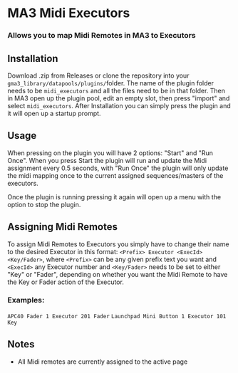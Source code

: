 # MA3 Midi Executors
### Allows you to map Midi Remotes in MA3 to Executors

## Installation
Download .zip from Releases or clone the repository into your `gma3_library/datapools/plugins/`folder. The name of the plugin folder needs to be `midi_executors` and all the files need to be in that folder.
Then in MA3 open up the plugin pool, edit an empty slot, then press "import" and select `midi_executors`. After Installation you can simply press the plugin and it will open up a startup prompt.

## Usage
When pressing on the plugin you will have 2 options: "Start" and "Run Once". When you press Start the plugin will run and update the Midi assignment every 0.5 seconds, with "Run Once" the plugin will only update the midi mapping once to the current assigned sequences/masters of the executors.

Once the plugin is running pressing it again will open up a menu with the option to stop the plugin. 

## Assigning Midi Remotes
To assign Midi Remotes to Executors you simply have to change their name to the desired Executor in this format: `<Prefix> Executor <ExecId> <Key/Fader>`, where `<Prefix>` can be any given prefix text you want and `<ExecId>` any Executor number and `<Key/Fader>` needs to be set to either "Key" or "Fader", depending on whether you want the Midi Remote to have the Key or Fader action of the Executor.
### Examples:
`APC40 Fader 1 Executor 201 Fader`
`Launchpad Mini Button 1 Executor 101 Key`

## Notes
- All Midi remotes are currently assigned to the active page